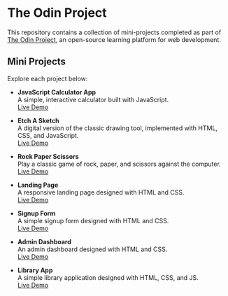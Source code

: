 # The Odin Project

This repository contains a collection of mini-projects completed as part of [The Odin Project](https://www.theodinproject.com/), an open-source learning platform for web development.

## Mini Projects

Explore each project below:

- **JavaScript Calculator App**  
  A simple, interactive calculator built with JavaScript.  
  [Live Demo](https://evansachie.github.io/js-calculator/)

- **Etch A Sketch**  
  A digital version of the classic drawing tool, implemented with HTML, CSS, and JavaScript.  
  [Live Demo](https://evansachie.github.io/Etch-A-Sketch/)

- **Rock Paper Scissors**  
  Play a classic game of rock, paper, and scissors against the computer.  
  [Live Demo](https://evansachie.github.io/rock-paper-scissors/)

- **Landing Page**  
  A responsive landing page designed with HTML and CSS.  
  [Live Demo](https://the-odin-project-iota.vercel.app/)

- **Signup Form**  
  A simple signup form designed with HTML and CSS.  
  [Live Demo](https://top-signup.netlify.app/)

- **Admin Dashboard**  
  An admin dashboard designed with HTML and CSS.  
  [Live Demo](https://admin-dashboard-mu-sand-49.vercel.app/)

- **Library App**  
A simple library application designed with HTML, CSS, and JS.  
[Live Demo](https://library-app-ochre-two.vercel.app/)

